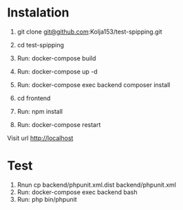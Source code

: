 # Instalation

1. git clone git@github.com:Kolja153/test-spipping.git
2. cd test-spipping
3. Run:  docker-compose build
4. Run:  docker-compose up -d
5. Run:  docker-compose exec backend composer install

6. cd frontend
7. Run: npm install
8. Run: docker-compose restart

Visit url  [http://localhost](http://localhost)

# Test

1. Rnun cp backend/phpunit.xml.dist backend/phpunit.xml
2. Run: docker-compose exec backend bash 
3. Run: php bin/phpunit
